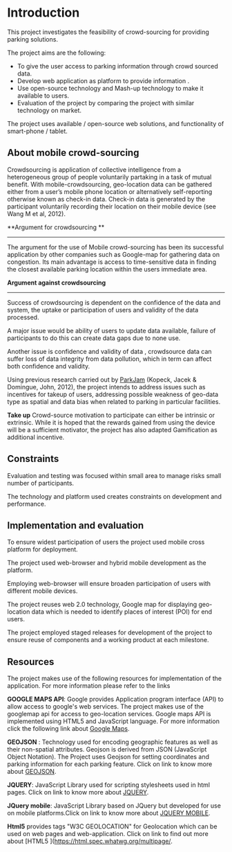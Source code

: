 # Introduction



This project investigates the feasibility of crowd-sourcing for providing parking solutions.

The project aims are the following:

* To give the user access to parking information through crowd sourced data.
* Develop web application as platform to provide information .
* Use open-source technology and Mash-up technology to make it available to users.
* Evaluation of the project by comparing the project with similar technology on market.


The project uses available / open-source web solutions, and functionality of smart-phone / tablet.  



## About mobile crowd-sourcing
Crowdsourcing is application of collective intelligence from a heterogeneous group of people voluntarily partaking in a task of mutual benefit. With mobile-crowdsourcing, geo-location data can be gathered either from a user’s mobile phone location or alternatively self-reporting otherwise known as check-in data.  Check-in data is generated by the participant voluntarily recording their location on their mobile device (see Wang M et al, 2012).

**Argument for crowdsourcing **


---



The argument for the use of Mobile crowd-sourcing has been its successful application by other companies such as Google-map for gathering data on congestion. Its main advantage is access to time-sensitive data in finding the closest available parking location within the users immediate area.

**Argument against crowdsourcing**


---

Success of crowdsourcing is dependent on the confidence of the data and system, the uptake or participation of users and validity of the data processed.

A major issue would be ability of users to update data available, failure of participants to do this can create data gaps due to none use.

Another issue is confidence and validity of data , crowdsource data can suffer loss of data integrity from data pollution, which in term  can affect both confidence and validity. 

Using previous research carried out by [ParkJam](http://parking.kmi.open.ac.uk/)  (Kopeck, Jacek & Domingue, John, 2012), the project intends to address issues such as incentives for takeup of users, addressing possible weakness of geo-data type as spatial and data bias when related to parking in particular facilities.

**Take up**
Crowd-source motivation to participate can either be  intrinsic or extrinsic. While it is hoped that the rewards gained from using the device will be a sufficient motivator, the project has also adapted Gamification as additional incentive.

## Constraints 

Evaluation and testing was focused within small area to manage risks  small number of participants.

The technology and platform used creates constraints on development and performance.  






## Implementation and evaluation
To ensure widest participation of users the project used mobile cross platform for deployment.

The project used web-browser and hybrid mobile development as the platform. 

Employing web-browser will ensure broaden participation of users with different mobile devices. 

The project reuses web 2.0 technology, Google map for displaying geo-location data which is needed to identify places of interest (POI) for end users. 

The project employed staged releases for development of the project to ensure reuse of components and a working product at each milestone.  




## Resources

The project makes use of the following resources for implementation of the application. For more information please refer to the links 

**GOOGLE MAPS API**: Google provides Application program interface (API) to allow access to google's web services. The project makes use of the googlemap api for access to geo-location services.  Google maps API is implemented using HTML5 and JavaScript language. For more information click the following link about [Google Maps](https://developers.google.com/maps/).

**GEOJSON** : Technology used for encoding geographic features as well as their non-spatial attributes. Geojson is derived from JSON (JavaScript Object Notation). The Project uses Geojson for setting coordinates and parking information for each parking feature. Click on link to know more about [GEOJSON](http://geojson.org/).

**JQUERY**: JavaScript Library used for scripting stylesheets used in html pages. Click on link to know more about [JQUERY](http://jquery.com/).

**JQuery mobile**: JavaScript Library based on JQuery but developed for use on mobile platforms.Click on link to know more about  [JQUERY MOBILE](https://jquerymobile.com/).

**Html5** provides tags "W3C GEOLOCATION" for Geolocation which can be used on web pages and web-application. Click on link to find out more about [HTML5 ](https://html.spec.whatwg.org/multipage/.



